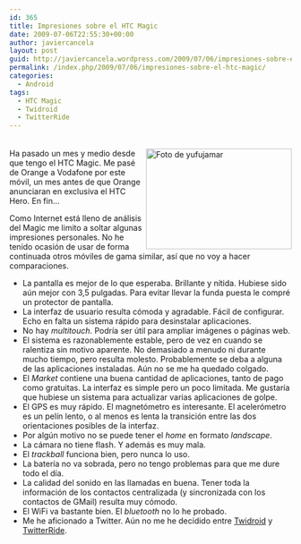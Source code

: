 ```yaml
---
id: 365
title: Impresiones sobre el HTC Magic
date: 2009-07-06T22:55:30+00:00
author: javiercancela
layout: post
guid: http://javiercancela.wordpress.com/2009/07/06/impresiones-sobre-el-htc-magic/
permalink: /index.php/2009/07/06/impresiones-sobre-el-htc-magic/
categories:
  - Android
tags:
  - HTC Magic
  - Twidroid
  - TwitterRide
---
```

###### 

[<img style="display:inline;margin-left:0;margin-right:0;border-width:0;" title="Foto de yufujamar" border="0" alt="Foto de yufujamar" align="right" src="http://localhost/wp-content/uploads/2009/07/3492788468_6d7a024eba.jpg" width="260" height="180" />](http://www.flickr.com/photos/yufujamar/3492788468/) Ha pasado un mes y medio desde que tengo el HTC Magic. Me pasé de Orange a Vodafone por este móvil, un mes antes de que Orange anunciaran en exclusiva el HTC Hero. En fin…

Como Internet está lleno de análisis del Magic me limito a soltar algunas impresiones personales. No he tenido ocasión de usar de forma continuada otros móviles de gama similar, así que no voy a hacer comparaciones.

  * La pantalla es mejor de lo que esperaba. Brillante y nítida. Hubiese sido aún mejor con 3,5 pulgadas. Para evitar llevar la funda puesta le compré un protector de pantalla.&#160; 
  * La interfaz de usuario resulta cómoda y agradable. Fácil de configurar. Echo en falta un sistema rápido para desinstalar aplicaciones. 
  * No hay _multitouch_. Podría ser útil para ampliar imágenes o páginas web. 
  * El sistema es razonablemente estable, pero de vez en cuando se ralentiza sin motivo aparente. No demasiado a menudo ni durante mucho tiempo, pero resulta molesto. Probablemente se deba a alguna de las aplicaciones instaladas. Aún no se me ha quedado colgado. 
  * El _Market_ contiene una buena cantidad de aplicaciones, tanto de pago como gratuitas. La interfaz es simple pero un poco limitada. Me gustaría que hubiese un sistema para actualizar varias aplicaciones de golpe. 
  * El GPS es muy rápido. El magnetómetro es interesante. El acelerómetro es un pelín lento, o al menos es lenta la transición entre las dos orientaciones posibles de la interfaz. 
  * Por algún motivo no se puede tener el _home_ en formato _landscape_. 
  * La cámara no tiene flash. Y además es muy mala. 
  * El _trackball_ funciona bien, pero nunca lo uso. 
  * La batería no va sobrada, pero no tengo problemas para que me dure todo el día. 
  * La calidad del sonido en las llamadas en buena. Tener toda la información de los contactos centralizada (y sincronizada con los contactos de GMail) resulta muy cómodo. 
  * El WiFi va bastante bien. El _bluetooth_ no lo he probado. 
  * Me he aficionado a Twitter. Aún no me he decidido entre [Twidroid](http://twidroid.com/) y [TwitterRide](http://twitterride.net/).